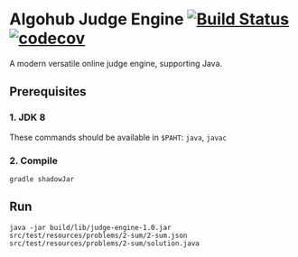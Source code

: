 # Algohub Judge Engine [![Build Status](https://travis-ci.org/spolnik/judge-engine.svg?branch=master)](https://travis-ci.org/spolnik/judge-engine) [![codecov](https://codecov.io/gh/spolnik/judge-engine/branch/master/graph/badge.svg)](https://codecov.io/gh/spolnik/judge-engine)


A modern versatile online judge engine, supporting Java.

## Prerequisites

### 1. JDK 8

These commands should be available in `$PAHT`: `java`, `javac`

### 2. Compile

    gradle shadowJar

## Run

    java -jar build/lib/judge-engine-1.0.jar src/test/resources/problems/2-sum/2-sum.json src/test/resources/problems/2-sum/solution.java

